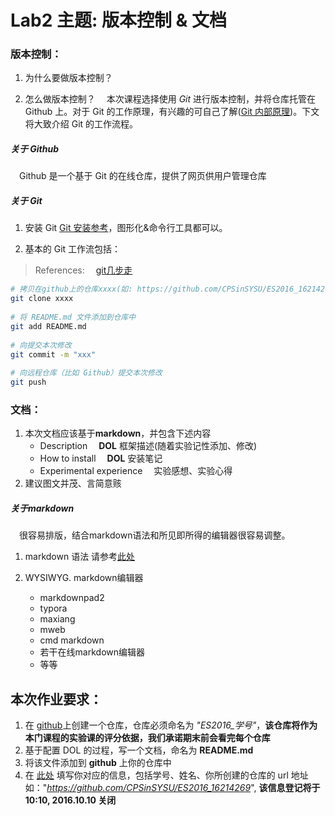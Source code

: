 # Lab2 主题: 版本控制 & 文档

### 版本控制：
1. 为什么要做版本控制？

2. 怎么做版本控制？
　本次课程选择使用 *Git* 进行版本控制，并将仓库托管在 Github 上。对于 Git 的工作原理，有兴趣的可自己了解([Git 内部原理](https://git-scm.com/book/zh/v2/Git-%E5%86%85%E9%83%A8%E5%8E%9F%E7%90%86-%E5%BA%95%E5%B1%82%E5%91%BD%E4%BB%A4%E5%92%8C%E9%AB%98%E5%B1%82%E5%91%BD%E4%BB%A4))。下文将大致介绍 Git 的工作流程。

##### 关于 Github
　Github 是一个基于 Git 的在线仓库，提供了网页供用户管理仓库
##### 关于 Git
1. 安装 Git 
   [Git 安装参考](https://git-scm.com/book/zh/v2/%E8%B5%B7%E6%AD%A5-%E5%AE%89%E8%A3%85-Git)，图形化&命令行工具都可以。

2. 基本的 Git 工作流包括：
> References:
> 　[git几步走](http://durant35.github.io/2016/07/26/tool_git%E5%87%A0%E6%AD%A5%E8%B5%B0/#more)

```sh
# 拷贝在github上的仓库xxxx(如: https://github.com/CPSinSYSU/ES2016_16214269.git)为你仓库的地址
git clone xxxx
	
# 将 README.md 文件添加到仓库中
git add README.md
	
# 向提交本次修改
git commit -m "xxx"
	
# 向远程仓库（比如 Github）提交本次修改
git push
```

### 文档：
1. 本次文档应该基于**markdown**，并包含下述内容
   * Description
　**DOL** 框架描述(随着实验记性添加、修改)
   * How to install
　**DOL** 安装笔记
   * Experimental experience
　实验感想、实验心得
2. 建议图文并茂、言简意赅

##### 关于markdown
　很容易排版，结合markdown语法和所见即所得的编辑器很容易调整。

1. markdown 语法
   请参考[此处](http://www.jianshu.com/p/1e402922ee32/)

2. WYSIWYG. markdown编辑器
   * markdownpad2
   * typora
   * maxiang
   * mweb
   * cmd markdown
   * 若干在线markdown编辑器
   * 等等

## 本次作业要求：
1. 在 [github](www.github.com)上创建一个仓库，仓库必须命名为 *"ES2016_学号"*，**该仓库将作为本门课程的实验课的评分依据，我们承诺期末前会看完每个仓库**
2. 基于配置 DOL 的过程，写一个文档，命名为 **README.md**
3. 将该文件添加到 **github** 上你的仓库中
4. 在 [此处](http://www.chaojibiaoge.com/index.php/U/url/czKJgPol) 填写你对应的信息，包括学号、姓名、你所创建的仓库的 url 地址如："*https://github.com/CPSinSYSU/ES2016_16214269*", **该信息登记将于 10:10, 2016.10.10 关闭**


